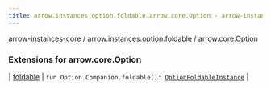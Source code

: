 ```yaml
---
title: arrow.instances.option.foldable.arrow.core.Option - arrow-instances-core
---
```


[arrow-instances-core](../../index.html) / [arrow.instances.option.foldable](../index.html) / [arrow.core.Option](./index.html)

### Extensions for arrow.core.Option

| [foldable](foldable.html) | `fun Option.Companion.foldable(): `[`OptionFoldableInstance`](../../arrow.instances/-option-foldable-instance/index.html) |

